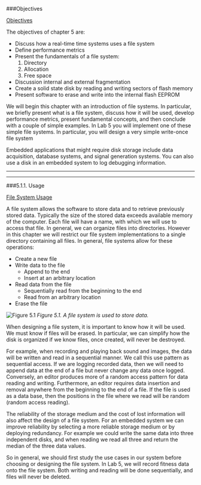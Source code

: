 ###Objectives


[Objectives](https://youtu.be/0NQGypSxUpU)

The objectives of chapter 5 are:

* Discuss how a real-time time systems uses a file system
* Define performance metrics
* Present the fundamentals of a file system:
    1. Directory
    2. Allocation
    3. Free space
* Discussion internal and external fragmentation
* Create a solid state disk by reading and writing sectors of flash memory
* Present software to erase and write into the internal flash EEPROM

We will begin this chapter with an introduction of file systems. In particular, we briefly present what is a file system, discuss how it will be used, develop performance metrics, present fundamental concepts, and then conclude with a couple of simple examples. In Lab 5 you will implement one of these simple file systems. In particular, you will design a very simple write-once file system

Embedded applications that might require disk storage include data acquisition, database systems, and signal generation systems. You can also use a disk in an embedded system to log debugging information.

---
---

###5.1.1. Usage

[File System Usage]()

A file system allows the software to store data and to retrieve previously stored data. Typically the size of the stored data exceeds available memory of the computer. Each file will have a name, with which we will use to access that file. In general, we can organize files into directories. However in this chapter we will restrict our file system implementations to a single directory containing all files. In general, file systems allow for these operations:

* Create a new file
* Write data to the file
    * Append to the end
    * Insert at an arbitrary location
* Read data from the file
    * Sequentially read from the beginning to the end
    * Read from an arbitrary location
* Erase the file

![Figure 5.1](https://d37djvu3ytnwxt.cloudfront.net/assets/courseware/v1/9d9919ba71372e39f2f2da4be4baf592/asset-v1:UTAustinX+UT.RTBN.12.01x+3T2016+type@asset+block/Fig05_01_FileSystem.jpg)
*Figure 5.1. A file system is used to store data.*

When designing a file system, it is important to know how it will be used. We must know if files will be erased. In particular, we can simplify how the disk is organized if we know files, once created, will never be destroyed.

For example, when recording and playing back sound and images, the data will be written and read in a sequential manner. We call this use pattern as sequential access. If we are logging recorded data, then we will need to append data at the end of a file but never change any data once logged. Conversely, an editor produces more of a random access pattern for data reading and writing. Furthermore, an editor requires data insertion and removal anywhere from the beginning to the end of a file. If the file is used as a data base, then the positions in the file where we read will be random (random access reading).

The reliability of the storage medium and the cost of lost information will also affect the design of a file system. For an embedded system we can improve reliability by selecting a more reliable storage medium or by deploying redundancy. For example we could write the same data into three independent disks, and when reading we read all three and return the median of the three data values.

So in general, we should first study the use cases in our system before choosing or designing the file system. In Lab 5, we will record fitness data onto the file system. Both writing and reading will be done sequentially, and files will never be deleted.

<!-- language: lang-cpp -->